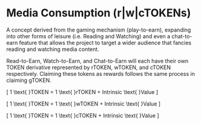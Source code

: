 # Media Consumption (r|w|cTOKENs)

A concept derived from the gaming mechanism (play-to-earn), expanding into other forms of leisure (i.e. Reading and Watching) and even a chat-to-earn feature that allows the project to target a wider audience that fancies reading and watching media content.

Read-to-Earn, Watch-to-Earn, and Chat-to-Earn will each have their own TOKEN derivative represented by rTOKEN, wTOKEN, and cTOKEN respectively. Claiming these tokens as rewards follows the same process in claiming gTOKEN.

\[
1 \text{ }TOKEN = 1 \text{ }rTOKEN + Intrinsic \text{ }Value
\]

\[
1 \text{ }TOKEN = 1 \text{ }wTOKEN + Intrinsic \text{ }Value
\]

\[
1 \text{ }TOKEN = 1 \text{ }cTOKEN + Intrinsic \text{ }Value
\]
